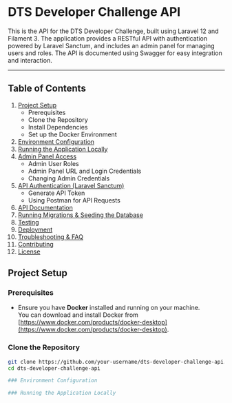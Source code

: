 # DTS Developer Challenge API

This is the API for the DTS Developer Challenge, built using Laravel 12 and Filament 3. The application provides a RESTful API with authentication powered by Laravel Sanctum, and includes an admin panel for managing users and roles. The API is documented using Swagger for easy integration and interaction.

---

## Table of Contents

1. [Project Setup](#project-setup)
   - Prerequisites
   - Clone the Repository
   - Install Dependencies
   - Set up the Docker Environment
2. [Environment Configuration](#environment-configuration)
3. [Running the Application Locally](#running-the-application-locally)
4. [Admin Panel Access](#admin-panel-access)
   - Admin User Roles
   - Admin Panel URL and Login Credentials
   - Changing Admin Credentials
5. [API Authentication (Laravel Sanctum)](#api-authentication-laravel-sanctum)
   - Generate API Token
   - Using Postman for API Requests
6. [API Documentation](#api-documentation)
7. [Running Migrations & Seeding the Database](#running-migrations--seeding-the-database)
8. [Testing](#testing)
9. [Deployment](#deployment)
10. [Troubleshooting & FAQ](#troubleshooting--faq)
11. [Contributing](#contributing)
12. [License](#license)

## Project Setup

### Prerequisites

- Ensure you have **Docker** installed and running on your machine.  
  You can download and install Docker from [https://www.docker.com/products/docker-desktop](https://www.docker.com/products/docker-desktop).

### Clone the Repository

```bash
git clone https://github.com/your-username/dts-developer-challenge-api.git
cd dts-developer-challenge-api

### Environment Configuration

### Running the Application Locally